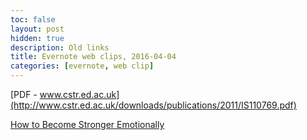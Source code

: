 ```yaml
---
toc: false
layout: post
hidden: true
description: Old links
title: Evernote web clips, 2016-04-04
categories: [evernote, web clip]
---
```


[PDF - www.cstr.ed.ac.uk](http://www.cstr.ed.ac.uk/downloads/publications/2011/IS110769.pdf)

[How to Become Stronger Emotionally](http://www.wikihow.com/Become-Stronger-Emotionally)

